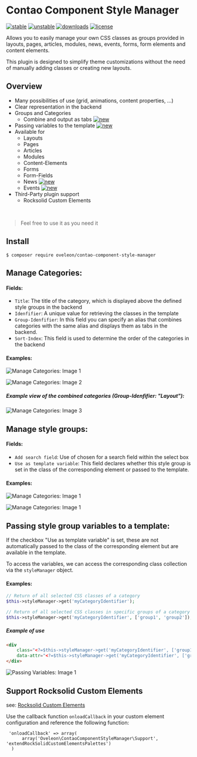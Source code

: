 # Contao Component Style Manager
[![stable](https://img.shields.io/badge/stable-master-%23D6AF23?style=flat-square)](https://github.com/oveleon/contao-component-style-manager/tree/master)
[![unstable](https://img.shields.io/badge/unstable-develop-F38041?style=flat-square)](https://github.com/oveleon/contao-component-style-manager/tree/develop)
[![downloads](https://img.shields.io/packagist/dt/oveleon/contao-component-style-manager?color=%230A7BBC&style=flat-square)](https://packagist.org/packages/oveleon/contao-component-style-manager)
[![license](https://img.shields.io/github/license/oveleon/contao-component-style-manager?style=flat-square)](https://github.com/oveleon/contao-component-style-manager/blob/master/LICENSE)

Allows you to easily manage your own CSS classes as groups provided in layouts, pages, articles, modules, news, events, forms, form elements and content elements.

This plugin is designed to simplify theme customizations without the need of manually adding classes or creating new layouts.

## Overview
- Many possibilities of use (grid, animations, content properties, ...)
- Clear representation in the backend
- Groups and Categories
    - Combine and output as tabs [![new](https://img.shields.io/badge/-new-brightgreen?style=flat-square)](#manage-categories)
- Passing variables to the template [![new](https://img.shields.io/badge/-new-brightgreen?style=flat-square)](#passing-style-group-variables-to-a-template)
- Available for
    - Layouts
    - Pages
    - Articles
    - Modules
    - Content-Elements
    - Forms
    - Form-Fields
    - News [![new](https://img.shields.io/badge/-new-brightgreen?style=flat-square)](#contao-component-style-manager)
    - Events [![new](https://img.shields.io/badge/-new-brightgreen?style=flat-square)](#contao-component-style-manager)
- Third-Party plugin support
    - Rocksolid Custom Elements 

<br/>

> Feel free to use it as you need it


## Install
```
$ composer require oveleon/contao-component-style-manager
```

## Manage Categories:
#### Fields:
- `Title`: The title of the category, which is displayed above the defined style groups in the backend
- `Idenfifier`: A unique value for retrieving the classes in the template
- `Group-Idenfifier`: In this field you can specify an alias that combines categories with the same alias and displays them as tabs in the backend.
- `Sort-Index`: This field is used to determine the order of the categories in the backend

#### Examples:
![Manage Categories: Image 1](https://www.oveleon.de/share/github-assets/contao-component-style-manager/2.0/categorie-edit-2.png)

![Manage Categories: Image 2](https://www.oveleon.de/share/github-assets/contao-component-style-manager/2.0/categories-2.png)

##### Example view of the combined categories (Group-Idenfifier: "Layout"):
![Manage Categories: Image 3](https://www.oveleon.de/share/github-assets/contao-component-style-manager/2.0/backend-view.png)

## Manage style groups:
#### Fields:
- `Add search field`: Use of chosen for a search field within the select box
- `Use as template variable`: This field declares whether this style group is set in the class of the corresponding element or passed to the template.

#### Examples:
![Manage Categories: Image 1](https://www.oveleon.de/share/github-assets/contao-component-style-manager/2.0/groups-edit.png)

![Manage Categories: Image 1](https://www.oveleon.de/share/github-assets/contao-component-style-manager/2.0/groups-list.png)

## Passing style group variables to a template:
If the checkbox "Use as template variable" is set, these are not automatically passed to the class of the corresponding element but are available in the template.

To access the variables, we can access the corresponding class collection via the `styleManager` object.

#### Examples:
```php
// Return of all selected CSS classes of a category
$this->styleManager->get('myCategoryIdentifier');

// Return of all selected CSS classes in specific groups of a category
$this->styleManager->get('myCategoryIdentifier', ['group1', 'group2']);
```
##### Example of use
```html
<div 
    class="<?=$this->styleManager->get('myCategoryIdentifier', ['group1'])?>" 
    data-attr="<?=$this->styleManager->get('myCategoryIdentifier', ['group2'])?>">
</div>
```

![Passing Variables: Image 1](https://www.oveleon.de/share/github-assets/contao-component-style-manager/2.0/template-vars-list.png)

## Support Rocksolid Custom Elements
see: [Rocksolid Custom Elements](https://github.com/madeyourday/contao-rocksolid-custom-elements)

Use the callback function `onloadCallback` in your custom element configuration and reference the following function:
```
 'onloadCallback' => array(
      array('Oveleon\ContaoComponentStyleManager\Support', 'extendRockSolidCustomElementsPalettes')
  )
```
